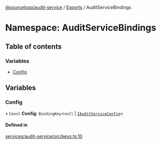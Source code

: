 [@sourceloop/audit-service](../README.md) / [Exports](../modules.md) / AuditServiceBindings

# Namespace: AuditServiceBindings

## Table of contents

### Variables

- [Config](AuditServiceBindings.md#config)

## Variables

### Config

• `Const` **Config**: `BindingKey`<``null`` \| [`IAuditServiceConfig`](../interfaces/IAuditServiceConfig.md)\>

#### Defined in

[services/audit-service/src/keys.ts:10](https://github.com/sourcefuse/loopback4-microservice-catalog/blob/089fc2dc0/services/audit-service/src/keys.ts#L10)
